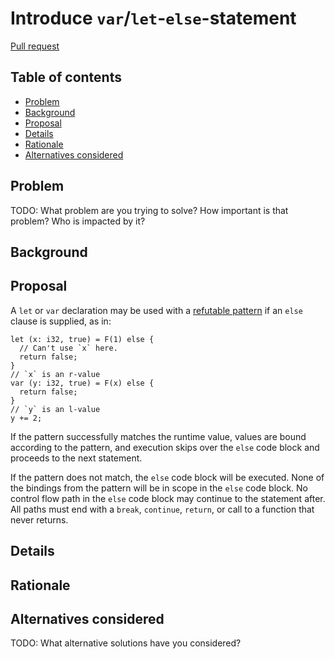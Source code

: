 # Introduce `var`/`let`-`else`-statement

<!--
Part of the Carbon Language project, under the Apache License v2.0 with LLVM
Exceptions. See /LICENSE for license information.
SPDX-License-Identifier: Apache-2.0 WITH LLVM-exception
-->

[Pull request](https://github.com/carbon-language/carbon-lang/pull/1871)

<!-- toc -->

## Table of contents

-   [Problem](#problem)
-   [Background](#background)
-   [Proposal](#proposal)
-   [Details](#details)
-   [Rationale](#rationale)
-   [Alternatives considered](#alternatives-considered)

<!-- tocstop -->

## Problem

TODO: What problem are you trying to solve? How important is that problem? Who
is impacted by it?

## Background

## Proposal

A `let` or `var` declaration may be used with a
[refutable pattern](https://github.com/carbon-language/carbon-lang/blob/trunk/docs/design/README.md#refutable-patterns)
if an `else` clause is supplied, as in:

```carbon
let (x: i32, true) = F(1) else {
  // Can't use `x` here.
  return false;
}
// `x` is an r-value
var (y: i32, true) = F(x) else {
  return false;
}
// `y` is an l-value
y += 2;
```

If the pattern successfully matches the runtime value, values are bound
according to the pattern, and execution skips over the `else` code block and
proceeds to the next statement.

If the pattern does not match, the `else` code block will be executed. None of
the bindings from the pattern will be in scope in the `else` code block. No
control flow path in the `else` code block may continue to the statement after.
All paths must end with a `break`, `continue`, `return`, or call to a function
that never returns.

## Details

## Rationale

## Alternatives considered

TODO: What alternative solutions have you considered?
